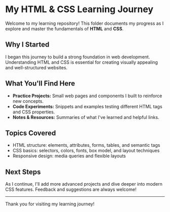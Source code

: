 # My HTML & CSS Learning Journey

Welcome to my learning repository! This folder documents my progress as I explore and master the fundamentals of **HTML** and **CSS**.

## Why I Started

I began this journey to build a strong foundation in web development. Understanding HTML and CSS is essential for creating visually appealing and well-structured websites.

## What You'll Find Here

- **Practice Projects:** Small web pages and components I built to reinforce new concepts.
- **Code Experiments:** Snippets and examples testing different HTML tags and CSS properties.
- **Notes & Resources:** Summaries of what I've learned and helpful links.

## Topics Covered

- HTML structure: elements, attributes, forms, tables, and semantic tags
- CSS basics: selectors, colors, fonts, box model, and layout techniques
- Responsive design: media queries and flexible layouts

## Next Steps

As I continue, I'll add more advanced projects and dive deeper into modern CSS features. Feedback and suggestions are always welcome!

---

Thank you for visiting my learning journey!
